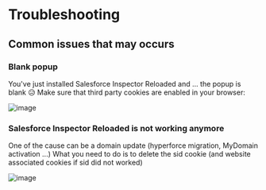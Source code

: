# Troubleshooting

## Common issues that may occurs

### Blank popup

You've just installed Salesforce Inspector Reloaded and ... the popup is blank 😥
Make sure that third party cookies are enabled in your browser:

![image](https://github.com/tprouvot/Salesforce-Inspector-reloaded/assets/35368290/503852db-37fd-48fb-9a83-f3008a1be9f1)

### Salesforce Inspector Reloaded is not working anymore
One of the cause can be a domain update (hyperforce migration, MyDomain activation ...)
What you need to do is to delete the sid cookie (and website associated cookies if sid did not worked)

![image](https://github.com/tprouvot/Salesforce-Inspector-reloaded/assets/35368290/637656f6-fcb0-4419-b2da-98853049c473)

